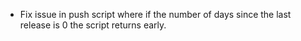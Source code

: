 - Fix issue in push script where if the number of days since the last release is 0 the script returns early.